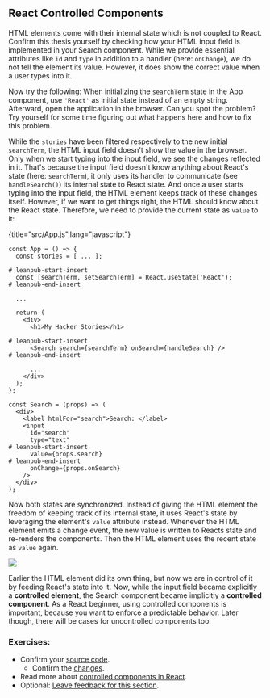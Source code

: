 ## React Controlled Components

HTML elements come with their internal state which is not coupled to React. Confirm this thesis yourself by checking how your HTML input field is implemented in your Search component. While we provide essential attributes like `id` and `type` in addition to a handler (here: `onChange`), we do not tell the element its value. However, it does show the correct value when a user types into it.

Now try the following: When initializing the `searchTerm` state in the App component, use `'React'` as initial state instead of an empty string. Afterward, open the application in the browser. Can you spot the problem? Try yourself for some time figuring out what happens here and how to fix this problem.

While the `stories` have been filtered respectively to the new initial `searchTerm`, the HTML input field doesn't show the value in the browser. Only when we start typing into the input field, we see the changes reflected in it. That's because the input field doesn't know anything about React's state (here: `searchTerm`), it only uses its handler to communicate (see `handleSearch()`) its internal state to React state. And once a user starts typing into the input field, the HTML element keeps track of these changes itself. However, if we want to get things right, the HTML should know about the React state. Therefore, we need to provide the current state as `value` to it:

{title="src/App.js",lang="javascript"}
~~~~~~~
const App = () => {
  const stories = [ ... ];

# leanpub-start-insert
  const [searchTerm, setSearchTerm] = React.useState('React');
# leanpub-end-insert

  ...

  return (
    <div>
      <h1>My Hacker Stories</h1>

# leanpub-start-insert
      <Search search={searchTerm} onSearch={handleSearch} />
# leanpub-end-insert

      ...
    </div>
  );
};

const Search = (props) => (
  <div>
    <label htmlFor="search">Search: </label>
    <input
      id="search"
      type="text"
# leanpub-start-insert
      value={props.search}
# leanpub-end-insert
      onChange={props.onSearch}
    />
  </div>
);
~~~~~~~

Now both states are synchronized. Instead of giving the HTML element the freedom of keeping track of its internal state, it uses React's state by leveraging the element's `value` attribute instead. Whenever the HTML element emits a change event, the new value is written to Reacts state and re-renders the components. Then the HTML element uses the recent state as `value` again.

![](images/controlled-component.png)

Earlier the HTML element did its own thing, but now we are in control of it by feeding React's state into it. Now, while the input field became explicitly a **controlled element**, the Search component became implicitly a **controlled component**. As a React beginner, using controlled components is important, because you want to enforce a predictable behavior. Later though, there will be cases for uncontrolled components too.

### Exercises:

* Confirm your [source code](https://bit.ly/3aXr7GZ).
  * Confirm the [changes](https://bit.ly/3aV4XVO).
* Read more about [controlled components in React](https://www.robinwieruch.de/react-controlled-components/).
* Optional: [Leave feedback for this section](https://forms.gle/7VYTww2EQiPkFnaR8).